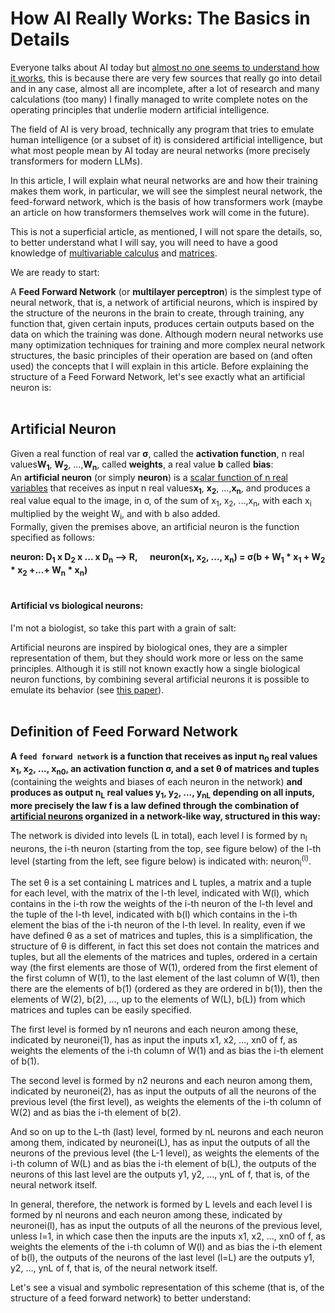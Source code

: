 # How AI Really Works: The Basics in Details

Everyone talks about AI today but [almost no one seems to understand how it works](https://www.reddit.com/r/MachineLearning/comments/r76igz/discussion_rant_most_of_us_just_pretend_to/), this is because there are very few sources that really go into detail and in any case, almost all are incomplete, after a lot of research and many calculations (too many) I finally managed to write complete notes on the operating principles that underlie modern artificial intelligence.

The field of AI is very broad, technically any program that tries to emulate human intelligence (or a subset of it) is considered artificial intelligence, but what most people mean by AI today are neural networks (more precisely transformers for modern LLMs).

In this article, I will explain what neural networks are and how their training makes them work, in particular, we will see the simplest neural network, the feed-forward network, which is the basis of how transformers work (maybe an article on how transformers themselves work will come in the future).

This is not a superficial article, as mentioned, I will not spare the details, so, to better understand what I will say, you will need to have a good knowledge of [multivariable calculus](https://en.wikipedia.org/wiki/Multivariable_calculus) and [matrices](https://en.wikipedia.org/wiki/Matrix_(mathematics)).

We are ready to start:

A **Feed Forward Network** (or **multilayer perceptron**) is the simplest type of neural network, that is, a network of artificial neurons, which is inspired by the structure of the neurons in the brain to create, through training, any function that, given certain inputs, produces certain outputs based on the data on which the training was done. 
Although modern neural networks use many optimization techniques for training and more complex neural network structures, the basic principles of their operation are based on (and often used) the concepts that I will explain in this article.
Before explaining the structure of a Feed Forward Network, let's see exactly what an artificial neuron is:
</br></br>

## Artificial Neuron

Given a real function of real var **σ**, called the **activation function**, n real values **​​W<sub>1</sub>**, **​​W<sub>2</sub>**, ..., **​​W<sub>n</sub>**, called **weights**, a real value **b** called **bias**:</br>
An **artificial neuron** (or simply **neuron**) is a [scalar function of n real variables](https://en.wikipedia.org/wiki/Function_of_several_real_variables) that receives as input n real values **​​x<sub>1</sub>**, **​​x<sub>2</sub>**, ..., **​​x<sub>n</sub>**, and produces a real value equal to the image, in σ, of the sum of ​​x<sub>1</sub>, ​​x<sub>2</sub>, ..., ​​x<sub>n</sub>, with each x<sub>i</sub> multiplied by the weight W<sub>i</sub>, and with b also added.</br>
Formally, given the premises above, an artificial neuron is the function specified as follows:

**neuron: D<sub>1</sub> x D<sub>2</sub> x ... x D<sub>n</sub> --> R, &nbsp;&nbsp;&nbsp;&nbsp; neuron(x<sub>1</sub>, x<sub>2</sub>, ..., x<sub>n</sub>)  =  σ(b + W<sub>1</sub> * x<sub>1</sub> + W<sub>2</sub> * x<sub>2</sub> +...+ W<sub>n</sub> * x<sub>n</sub>)** </br></br>


#### Artificial vs biological neurons:

I'm not a biologist, so take this part with a grain of salt:

Artificial neurons are inspired by biological ones, they are a simpler representation of them, but they should work more or less on the same principles. Although it is still not known exactly how a single biological neuron functions, by combining several artificial neurons it is possible to emulate its behavior (see [this paper](https://www.quantamagazine.org/how-computationally-complex-is-a-single-neuron-20210902/)).
</br></br>

## Definition of Feed Forward Network

**A <code>feed forward network</code> is a function that receives as input n<sub>0</sub> real values ​​x<sub>1</sub>, x<sub>2</sub>, ..., x<sub>n0</sub>, an activation function σ, and a set θ of matrices and tuples** (containing the weights and biases of each neuron in the network) **and produces as output n<sub>L</sub> real values ​​y<sub>1</sub>, y<sub>2</sub>, ..., y<sub>nL</sub> depending on all inputs, more precisely the law f is a law defined through the combination of [artificial neurons](https://github.com/niedev/Blog/edit/main/Articles/How_neural_networks_work.md#artificial-neuron) organized in a network-like way, structured in this way:**

The network is divided into levels (L in total), each level l is formed by n<sub>l</sub> neurons, the i-th neuron (starting from the top, see figure below) of the l-th level (starting from the left, see figure below) is indicated with: neuron<sub>i</sub><sup>(l)</sup>.

The set θ is a set containing L matrices and L tuples, a matrix and a tuple for each level, with the matrix of the l-th level, indicated with W(l), which contains in the i-th row the weights of the i-th neuron of the l-th level and the tuple of the l-th level, indicated with b(l) which contains in the i-th element the bias of the i-th neuron of the l-th level. In reality, even if we have defined θ as a set of matrices and tuples, this is a simplification, the structure of θ is different, in fact this set does not contain the matrices and tuples, but all the elements of the matrices and tuples, ordered in a certain way (the first elements are those of W(1), ordered from the first element of the first column of W(1), to the last element of the last column of W(1), then there are the elements of b(1) (ordered as they are ordered in b(1)), then the elements of W(2), b(2), ..., up to the elements of W(L), b(L)) from which matrices and tuples can be easily specified.

The first level is formed by n1 neurons and each neuron among these, indicated by neuronei(1), has as input the inputs x1, x2, ..., xn0 of f, as weights the elements of the i-th column of W(1) and as bias the i-th element of b(1).

The second level is formed by n2 neurons and each neuron among them, indicated by neuronei(2), has as input the outputs of all the neurons of the previous level (the first level), as weights the elements of the i-th column of W(2) and as bias the i-th element of b(2).

And so on up to the L-th (last) level, formed by nL neurons and each neuron among them, indicated by neuronei(L), has as input the outputs of all the neurons of the previous level (the L-1 level), as weights the elements of the i-th column of W(L) and as bias the i-th element of b(L), the outputs of the neurons of this last level are the outputs y1, y2, ..., ynL of f, that is, of the neural network itself.

In general, therefore, the network is formed by L levels and each level l is formed by nl neurons and each neuron among these, indicated by neuronei(l), has as input the outputs of all the neurons of the previous level, unless l=1, in which case then the inputs are the inputs x1, x2, ..., xn0 of f, as weights the elements of the i-th column of W(l) and as bias the i-th element of b(l), the outputs of the neurons of the last level (l=L) are the outputs y1, y2, ..., ynL of f, that is, of the neural network itself.

Let's see a visual and symbolic representation of this scheme (that is, of the structure of a feed forward network) to better understand:
